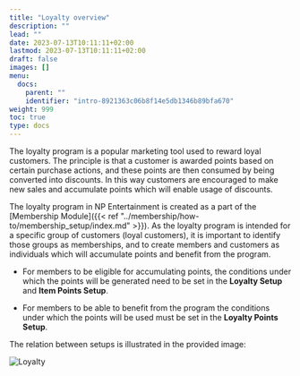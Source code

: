 ```yaml
---
title: "Loyalty overview"
description: ""
lead: ""
date: 2023-07-13T10:11:11+02:00
lastmod: 2023-07-13T10:11:11+02:00
draft: false
images: []
menu:
  docs:
    parent: ""
    identifier: "intro-8921363c06b8f14e5db1346b89bfa670"
weight: 999
toc: true
type: docs
---
```


The loyalty program is a popular marketing tool used to reward loyal customers. The principle is that a customer is awarded points based on certain purchase actions, and these points are then consumed by being converted into discounts. In this way customers are encouraged to make new sales and accumulate points which will enable usage of discounts.

The loyalty program in NP Entertainment is created as a part of the [Membership Module]({{< ref "../membership/how-to/membership_setup/index.md" >}}). As the loyalty program is intended for a specific group of customers (loyal customers), it is important to identify those groups as memberships, and to create members and customers as individuals which will accumulate points and benefit from the program. 

- For members to be eligible for accumulating points, the conditions under which the points will be generated need to be set in the **Loyalty Setup** and **Item Points Setup**. 

- For members to be able to benefit from the program the conditions under which the points will be used must be set in the **Loyalty Points Setup**. 

The relation between setups is illustrated in the provided image:

![Loyalty](Loyalty%20relations.png)
